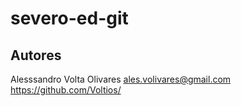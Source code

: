# severo-ed-git
## Autores
Alesssandro Volta Olivares
ales.volivares@gmail.com
https://github.com/Voltios/
